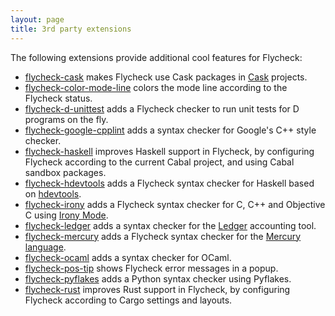 ```yaml
---
layout: page
title: 3rd party extensions
---
```


The following extensions provide additional cool features for Flycheck:

- [flycheck-cask](https://github.com/flycheck/flycheck-cask) makes Flycheck use
  Cask packages in [Cask](https://github.com/cask/cask) projects.
- [flycheck-color-mode-line](https://github.com/flycheck/flycheck-color-mode-line)
  colors the mode line according to the Flycheck status.
- [flycheck-d-unittest](https://github.com/flycheck/flycheck-d-unittest) adds a
  Flycheck checker to run unit tests for D programs on the fly.
- [flycheck-google-cpplint](https://github.com/flycheck/flycheck-google-cpplint)
  adds a syntax checker for Google's C++ style checker.
- [flycheck-haskell](https://github.com/flycheck/flycheck-haskell) improves
  Haskell support in Flycheck, by configuring Flycheck according to the current
  Cabal project, and using Cabal sandbox packages.
- [flycheck-hdevtools](https://github.com/flycheck/flycheck-hdevtools) adds a
  Flycheck syntax checker for Haskell based on
  [hdevtools](https://github.com/bitc/hdevtools/).
- [flycheck-irony](https://github.com/Sarcasm/flycheck-irony) adds a Flycheck
  syntax checker for C, C++ and Objective C using
  [Irony Mode](https://github.com/Sarcasm/irony-mode).
- [flycheck-ledger](https://github.com/purcell/flycheck-ledger) adds a syntax
  checker for the [Ledger](http://ledger-cli.org/) accounting tool.
- [flycheck-mercury](https://github.com/flycheck/flycheck-mercury) adds a
  Flycheck syntax checker for the [Mercury language](http://mercurylang.org/).
- [flycheck-ocaml](https://github.com/flycheck/flycheck-ocaml) adds a syntax
  checker for OCaml.
- [flycheck-pos-tip](https://github.com/flycheck/flycheck-pos-tip) shows
  Flycheck error messages in a popup.
- [flycheck-pyflakes](https://github.com/Wilfred/flycheck-pyflakes) adds a
  Python syntax checker using Pyflakes.
- [flycheck-rust](https://github.com/flycheck/flycheck-rust) improves Rust
  support in Flycheck, by configuring Flycheck according to Cargo settings and
  layouts.
